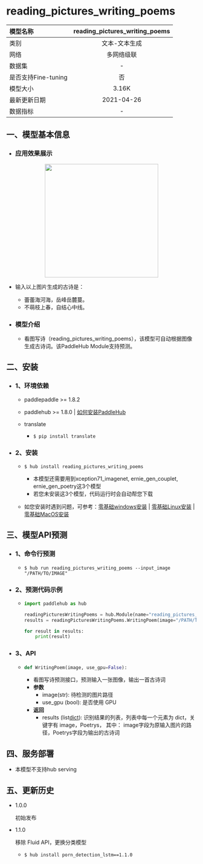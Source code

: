 # reading_pictures_writing_poems

| 模型名称            | reading_pictures_writing_poems |
| :------------------ | :----------------------------: |
| 类别                |         文本-文本生成          |
| 网络                |           多网络级联           |
| 数据集              |               -                |
| 是否支持Fine-tuning |               否               |
| 模型大小            |             3.16K              |
| 最新更新日期        |           2021-04-26           |
| 数据指标            |               -                |

## 一、模型基本信息

- ### 应用效果展示

<p align="center">
<img src="https://user-images.githubusercontent.com/76040149/133189274-ff86801f-017f-460e-adb0-1d381d74aff6.jpg" width="300">
</p>

  - 输入以上图片生成的古诗是：

     - 蕾蕾海河海，岳峰岳麓蔓。
     - 不萌枝上春，自结心中线。

- ### 模型介绍
  - 看图写诗（reading_pictures_writing_poems），该模型可自动根据图像生成古诗词。该PaddleHub Module支持预测。

## 二、安装

- ### 1、环境依赖

  - paddlepaddle >= 1.8.2

  - paddlehub >= 1.8.0    | [如何安装PaddleHub](../../../../docs/docs_ch/get_start/installation.rst)

  - translate

    - ```shell
      $ pip install translate
      ```

- ### 2、安装

  - ```shell
    $ hub install reading_pictures_writing_poems
    ```

    - 本模型还需要用到xception71_imagenet, ernie_gen_couplet, ernie_gen_poetry这3个模型
    - 若您未安装这3个模型，代码运行时会自动帮您下载

  - 如您安装时遇到问题，可参考：[零基础windows安装](../../../../docs/docs_ch/get_start/windows_quickstart.md)
   | [零基础Linux安装](../../../../docs/docs_ch/get_start/linux_quickstart.md) | [零基础MacOS安装](../../../../docs/docs_ch/get_start/mac_quickstart.md)

## 三、模型API预测

- ### 1、命令行预测

  - ```shell
    $ hub run reading_pictures_writing_poems --input_image "/PATH/TO/IMAGE"
    ```

- ### 2、预测代码示例

  - ```python
    import paddlehub as hub

    readingPicturesWritingPoems = hub.Module(name="reading_pictures_writing_poems")
    results = readingPicturesWritingPoems.WritingPoem(image="/PATH/TO/IMAGE", use_gpu=False)

    for result in results:
        print(result)
    ```

- ### 3、API

  - ```python
    def WritingPoem(image, use_gpu=False):
    ```

     - 看图写诗预测接口，预测输入一张图像，输出一首古诗词
     - **参数**
         - image(str): 待检测的图片路径
         - use_gpu (bool): 是否使用 GPU
     - **返回**
         - results (list[dict](https://www.paddlepaddle.org.cn/hubdetail?name=reading_pictures_writing_poems&en_category=TextGeneration)): 识别结果的列表，列表中每一个元素为 dict，关键字有 image，Poetrys， 其中： image字段为原输入图片的路径，Poetrys字段为输出的古诗词

## 四、服务部署

- 本模型不支持hub serving


## 五、更新历史

* 1.0.0

  初始发布

* 1.1.0

  移除 Fluid API，更换分类模型

  - ```shell
    $ hub install porn_detection_lstm==1.1.0
    ```
